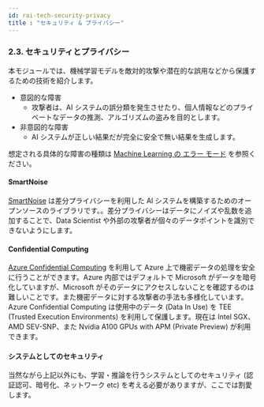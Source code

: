 ```yaml
---
id: rai-tech-security-privacy
title : "セキュリティ & プライバシー"
---
```


### 2.3. セキュリティとプライバシー

本モジュールでは、機械学習モデルを敵対的攻撃や潜在的な誤用などから保護するための技術を紹介します。

- 意図的な障害
    - 攻撃者は、AI システムの誤分類を発生させたり、個人情報などのプライベートなデータの推測、アルゴリズムの盗みを目的とします。
- 非意図的な障害
    - AI システムが正しい結果だが完全に安全で無い結果を生成します。

想定される具体的な障害の種類は [Machine Learning の エラー モード](https:/.microsoft.com/ja-JP/security/engineering/failure-modes-in-machine-learning) を参照ください。


#### SmartNoise
[SmartNoise](https://smartnoise.org/) は差分プライバシーを利用した AI システムを構築するためのオープンソースのライブラリです。。差分プライバシーはデータにノイズや乱数を追加することで、Data Scientist や外部の攻撃者が個々のデータポイントを識別できないようにします。


#### Confidential Computing
[Azure Confidential Computing](https://azure.microsoft.com/ja-jp/solutions/confidential-compute/) を利用して Azure 上で機密データの処理を安全に行うことができます。Azure 内部ではデフォルトで Microsoft がデータを暗号化していますが、Microsoft がそのデータにアクセスしないことを確認するのは難しいことです。また機密データに対する攻撃者の手法も多様化しています。Azure Confidential Computing は使用中のデータ (Data In Use) を TEE (Trusted Execution Environments) を利用して保護します。現在は Intel SGX、AMD SEV-SNP、また Nvidia A100 GPUs with APM (Private Preview) が利用できます。


#### システムとしてのセキュリティ
当然ながら上記以外にも、学習・推論を行うシステムとしてのセキュリティ (認証認可、暗号化、ネットワーク etc) を考える必要がありますが、ここでは割愛します。


<br/>
